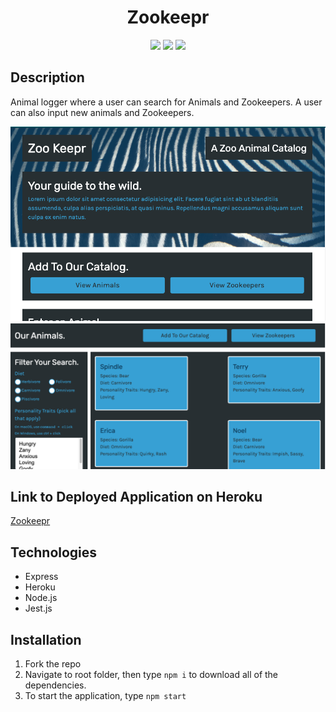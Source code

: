 <h1 align="center">Zookeepr</h1>
  
<p align="center">
    <img src="https://img.shields.io/github/repo-size/bdrawe/zookeepr" />
    <img src="https://img.shields.io/github/languages/top/bdrawe/zookeepr"  />
    <img src="https://img.shields.io/github/issues/bdrawe/zookeepr" />
</p>  


## Description 

Animal logger where a user can search for Animals and Zookeepers. A user can also input new animals and Zookeepers. 

![Screenshot Home](./public/assets/images/home.png)
![Screenshot Animal Dashboard](./public/assets/images/animals.png)


## Link to Deployed Application on Heroku
[Zookeepr](https://protected-forest-60443.herokuapp.com/)



## Technologies

- Express
- Heroku 
- Node.js
- Jest.js

## Installation
1. Fork the repo
2. Navigate to root folder, then type `npm i` to download all of the dependencies.
3. To start the application, type `npm start` 




